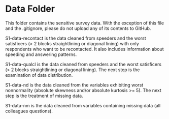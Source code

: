 # Data Folder 

This folder contains the sensitive survey data. With the exception of this file and the .gitignore, please do not upload any of its contents to GitHub.

S1-data-recontact is the data cleaned from speeders and the worst satisficers (> 2 blocks straightlining or diagonal lining) with only respondents who want to be recontacted. It also includes information about speeding and answering patterns.

S1-data-qualcl is the data cleaned from speeders and the worst satisficers (> 2 blocks straightlining or diagonal lining). The next step is the examination of data distribution.

S1-data-nd is the data cleaned from the variables exhibiting worst nonnormality (absolute skewness and/or absolute kurtosis >= 5). The next step is the treatment of missing data.

S1-data-nm is the data cleaned from variables containing missing data (all colleagues questions).
